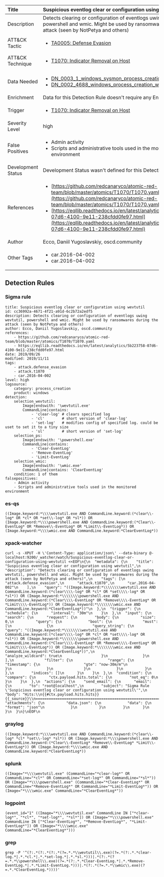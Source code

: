 | Title                | Suspicious eventlog clear or configuration using wevtutil                                                                                                                                                 |
|:---------------------|:------------------------------------------------------------------------------------------------------------------------------------------------------------|
| Description          | Detects clearing or configuration of eventlogs uwing wevtutil, powershell and wmic. Might be used by ransomwares during the attack (seen by NotPetya and others)                                                                                                                                           |
| ATT&amp;CK Tactic    |  <ul><li>[TA0005: Defense Evasion](https://attack.mitre.org/tactics/TA0005)</li></ul>  |
| ATT&amp;CK Technique | <ul><li>[T1070: Indicator Removal on Host](https://attack.mitre.org/techniques/T1070)</li></ul>  |
| Data Needed          | <ul><li>[DN_0003_1_windows_sysmon_process_creation](../Data_Needed/DN_0003_1_windows_sysmon_process_creation.md)</li><li>[DN_0002_4688_windows_process_creation_with_commandline](../Data_Needed/DN_0002_4688_windows_process_creation_with_commandline.md)</li></ul>  |
| Enrichment           |  Data for this Detection Rule doesn't require any Enrichments.  |
| Trigger              | <ul><li>[T1070: Indicator Removal on Host](../Triggers/T1070.md)</li></ul>  |
| Severity Level       | high |
| False Positives      | <ul><li>Admin activity</li><li>Scripts and administrative tools used in the monitored environment</li></ul>  |
| Development Status   |  Development Status wasn't defined for this Detection Rule yet  |
| References           | <ul><li>[https://github.com/redcanaryco/atomic-red-team/blob/master/atomics/T1070/T1070.yaml](https://github.com/redcanaryco/atomic-red-team/blob/master/atomics/T1070/T1070.yaml)</li><li>[https://eqllib.readthedocs.io/en/latest/analytics/5b223758-07d6-4100-9e11-238cfdd0fe97.html](https://eqllib.readthedocs.io/en/latest/analytics/5b223758-07d6-4100-9e11-238cfdd0fe97.html)</li></ul>  |
| Author               | Ecco, Daniil Yugoslavskiy, oscd.community |
| Other Tags           | <ul><li>car.2016-04-002</li><li>car.2016-04-002</li></ul> | 

## Detection Rules

### Sigma rule

```
title: Suspicious eventlog clear or configuration using wevtutil
id: cc36992a-4671-4f21-a91d-6c2b72a2edf5
description: Detects clearing or configuration of eventlogs uwing wevtutil, powershell and wmic. Might be used by ransomwares during the attack (seen by NotPetya and others)
author: Ecco, Daniil Yugoslavskiy, oscd.community
references:
    - https://github.com/redcanaryco/atomic-red-team/blob/master/atomics/T1070/T1070.yaml
    - https://eqllib.readthedocs.io/en/latest/analytics/5b223758-07d6-4100-9e11-238cfdd0fe97.html
date: 2019/09/26
modified: 2019/11/11
tags:
    - attack.defense_evasion
    - attack.t1070
    - car.2016-04-002
level: high
logsource:
    category: process_creation
    product: windows
detection:
    selection_wevtutil:
        Image|endswith: '\wevtutil.exe'
        CommandLine|contains:  
            - 'clear-log' # clears specified log 
            - 'cl'        # short version of 'clear-log'
            - 'set-log'   # modifies config of specified log. could be uset to set it to a tiny size
            - 'sl'        # short version of 'set-log'
    selection_ps:
        Image|endswith: '\powershell.exe'
        CommandLine|contains: 
            - 'Clear-EventLog'
            - 'Remove-EventLog'
            - 'Limit-EventLog'
    selection_wmic:
        Image|endswith: '\wmic.exe'
        CommandLine|contains: 'ClearEventLog'
    condition: 1 of them
falsepositives:
    - Admin activity
    - Scripts and administrative tools used in the monitored environment

```





### es-qs
    
```
((Image.keyword:*\\\\wevtutil.exe AND CommandLine.keyword:(*clear\\-log* OR *cl* OR *set\\-log* OR *sl*)) OR (Image.keyword:*\\\\powershell.exe AND CommandLine.keyword:(*Clear\\-EventLog* OR *Remove\\-EventLog* OR *Limit\\-EventLog*)) OR (Image.keyword:*\\\\wmic.exe AND CommandLine.keyword:*ClearEventLog*))
```


### xpack-watcher
    
```
curl -s -XPUT -H \'Content-Type: application/json\' --data-binary @- localhost:9200/_watcher/watch/Suspicious-eventlog-clear-or-configuration-using-wevtutil <<EOF\n{\n  "metadata": {\n    "title": "Suspicious eventlog clear or configuration using wevtutil",\n    "description": "Detects clearing or configuration of eventlogs uwing wevtutil, powershell and wmic. Might be used by ransomwares during the attack (seen by NotPetya and others)",\n    "tags": [\n      "attack.defense_evasion",\n      "attack.t1070",\n      "car.2016-04-002"\n    ],\n    "query": "((Image.keyword:*\\\\\\\\wevtutil.exe AND CommandLine.keyword:(*clear\\\\-log* OR *cl* OR *set\\\\-log* OR *sl*)) OR (Image.keyword:*\\\\\\\\powershell.exe AND CommandLine.keyword:(*Clear\\\\-EventLog* OR *Remove\\\\-EventLog* OR *Limit\\\\-EventLog*)) OR (Image.keyword:*\\\\\\\\wmic.exe AND CommandLine.keyword:*ClearEventLog*))"\n  },\n  "trigger": {\n    "schedule": {\n      "interval": "30m"\n    }\n  },\n  "input": {\n    "search": {\n      "request": {\n        "body": {\n          "size": 0,\n          "query": {\n            "bool": {\n              "must": [\n                {\n                  "query_string": {\n                    "query": "((Image.keyword:*\\\\\\\\wevtutil.exe AND CommandLine.keyword:(*clear\\\\-log* OR *cl* OR *set\\\\-log* OR *sl*)) OR (Image.keyword:*\\\\\\\\powershell.exe AND CommandLine.keyword:(*Clear\\\\-EventLog* OR *Remove\\\\-EventLog* OR *Limit\\\\-EventLog*)) OR (Image.keyword:*\\\\\\\\wmic.exe AND CommandLine.keyword:*ClearEventLog*))",\n                    "analyze_wildcard": true\n                  }\n                }\n              ],\n              "filter": {\n                "range": {\n                  "timestamp": {\n                    "gte": "now-30m/m"\n                  }\n                }\n              }\n            }\n          }\n        },\n        "indices": []\n      }\n    }\n  },\n  "condition": {\n    "compare": {\n      "ctx.payload.hits.total": {\n        "not_eq": 0\n      }\n    }\n  },\n  "actions": {\n    "send_email": {\n      "email": {\n        "to": "root@localhost",\n        "subject": "Sigma Rule \'Suspicious eventlog clear or configuration using wevtutil\'",\n        "body": "Hits:\\n{{#ctx.payload.hits.hits}}{{_source}}\\n================================================================================\\n{{/ctx.payload.hits.hits}}",\n        "attachments": {\n          "data.json": {\n            "data": {\n              "format": "json"\n            }\n          }\n        }\n      }\n    }\n  }\n}\nEOF\n
```


### graylog
    
```
((Image.keyword:*\\\\wevtutil.exe AND CommandLine.keyword:(*clear\\-log* *cl* *set\\-log* *sl*)) OR (Image.keyword:*\\\\powershell.exe AND CommandLine.keyword:(*Clear\\-EventLog* *Remove\\-EventLog* *Limit\\-EventLog*)) OR (Image.keyword:*\\\\wmic.exe AND CommandLine.keyword:*ClearEventLog*))
```


### splunk
    
```
((Image="*\\\\wevtutil.exe" (CommandLine="*clear-log*" OR CommandLine="*cl*" OR CommandLine="*set-log*" OR CommandLine="*sl*")) OR (Image="*\\\\powershell.exe" (CommandLine="*Clear-EventLog*" OR CommandLine="*Remove-EventLog*" OR CommandLine="*Limit-EventLog*")) OR (Image="*\\\\wmic.exe" CommandLine="*ClearEventLog*"))
```


### logpoint
    
```
(event_id="1" ((Image="*\\\\wevtutil.exe" CommandLine IN ["*clear-log*", "*cl*", "*set-log*", "*sl*"]) OR (Image="*\\\\powershell.exe" CommandLine IN ["*Clear-EventLog*", "*Remove-EventLog*", "*Limit-EventLog*"]) OR (Image="*\\\\wmic.exe" CommandLine="*ClearEventLog*")))
```


### grep
    
```
grep -P '^(?:.*(?:.*(?:.*(?=.*.*\\wevtutil\\.exe)(?=.*(?:.*.*clear-log.*|.*.*cl.*|.*.*set-log.*|.*.*sl.*)))|.*(?:.*(?=.*.*\\powershell\\.exe)(?=.*(?:.*.*Clear-EventLog.*|.*.*Remove-EventLog.*|.*.*Limit-EventLog.*)))|.*(?:.*(?=.*.*\\wmic\\.exe)(?=.*.*ClearEventLog.*))))'
```



